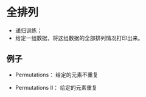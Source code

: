 # 全排列
- 递归训练；
- 给定一组数据，将这组数据的全部排列情况打印出来。

## 例子
- Permutations：
给定的元素不重复

- Permutations II：
给定的元素重复